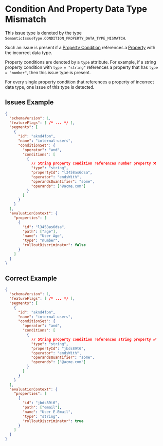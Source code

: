 # Condition And Property Data Type Mismatch

This issue type is denoted by the type `SemanticIssueType.CONDITION_PROPERTY_DATA_TYPE_MISMATCH`.

Such an issue is present if a [Property Condition](../schema/condition/property/index.md) references a
[Property](../schema/property.md) with the incorrect data type.

Property conditions are denoted by a `type` attribute. For example, if a string property condition
with `type = "string"` references a property that has `type = "number"`, then this issue type
is present.

For every single property condition that references a property of incorrect data type, one issue of this
type is detected.

## Issues Example

```json
{
  "schemaVersion": 1,
  "featureFlags": [ /* ... */ ],
  "segments": [
    {
      "id": "aknd4fpn",
      "name": "internal-users",
      "conditionSet": {
        "operator": "and",
        "conditions": [
          {
            // String property condition references number property ❌
            "type": "string",
            "propertyId": "l3458as6dsa",
            "operator": "endsWith",
            "operandsQuantifier": "some",
            "operands": ["@acme.com"]
          }
        ]
      }
    }
  ],
  "evaluationContext": {
    "properties": [
      {
        "id": "l3458as6dsa",
        "path": ["age"],
        "name": "User Age",
        "type": "number",
        "rolloutDiscriminator": false
      }
    ]
  }
}
```

## Correct Example

```json
{
  "schemaVersion": 1,
  "featureFlags": [ /* ... */ ],
  "segments": [
    {
      "id": "aknd4fpn",
      "name": "internal-users",
      "conditionSet": {
        "operator": "and",
        "conditions": [
          {
            // String property condition references string property ✅
            "type": "string",
            "propertyId": "jbds89t6",
            "operator": "endsWith",
            "operandsQuantifier": "some",
            "operands": ["@acme.com"]
          }
        ]
      }
    }
  ],
  "evaluationContext": {
    "properties": [
      {
        "id": "jbds89t6",
        "path": ["email"],
        "name": "User E-Email",
        "type": "string",
        "rolloutDiscriminator": true
      }
    ]
  }
}
```
